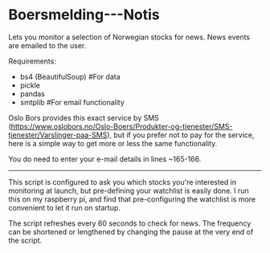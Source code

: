 # Boersmelding---Notis
Lets you monitor a selection of Norwegian stocks for news. News events are emailed to the user.

Requirements:
- bs4 (BeautifulSoup)       #For data
- pickle                    
- pandas
- smtplib                   #For email functionality

Oslo Bors provides this exact service by SMS (https://www.oslobors.no/Oslo-Boers/Produkter-og-tjenester/SMS-tjenester/Varslinger-paa-SMS), but if you prefer not to pay for the service, here is a simple way to get more or less the same functionality.

You do need to enter your e-mail details in lines ~165-166.


------------------

This script is configured to ask you which stocks you're interested in monitoring at launch, but pre-defining your watchlist is easily done. I run this on my raspberry pi, and find that pre-configuring the watchlist is more convenient to let it run on startup.

The script refreshes every 60 seconds to check for news. The frequency can be shortened or lengthened by changing the pause at the very end of the script.
